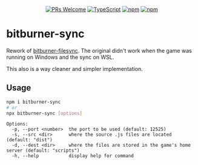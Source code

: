 <div align="center">

[![PRs Welcome](https://img.shields.io/badge/PRs-welcome-brightgreen.svg?style=flat-square)](http://makeapullrequest.com)
[![TypeScript](https://badgen.net/npm/types/env-var)](http://www.typescriptlang.org/)
[![npm](https://img.shields.io/npm/v/sync-bitburner)](https://www.npmjs.com/package/sync-bitburner)
[![npm](https://img.shields.io/npm/dw/sync-bitburner)](https://www.npmjs.com/package/sync-bitburner)

</div>

# bitburner-sync

Rework of [bitburner-filesync](https://github.com/bitburner-official/bitburner-filesync). The original didn't work when the game was running on Windows and the sync on WSL.

This also is a way cleaner and simpler implementation.

## Usage

```bash
npm i bitburner-sync
# or
npx bitburner-sync [options]
```

```
Options:
  -p, --port <number>  the port to be used (default: 12525)
  -s, --src <dir>      where the source .js files are located (default: "dist")
  -d, --dest <dir>     where the files are stored in the game's home server (default: "scripts")
  -h, --help           display help for command
```
